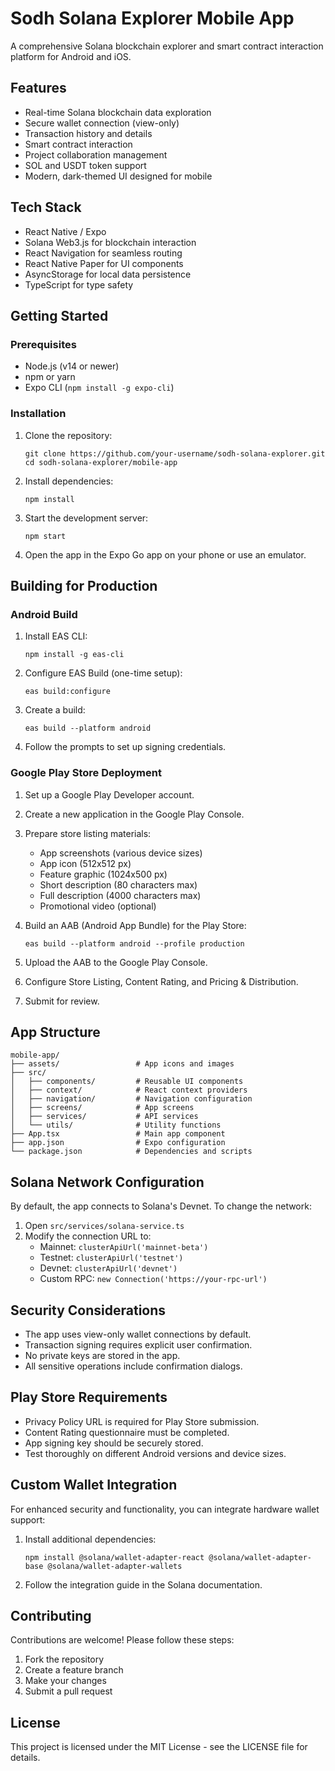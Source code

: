 # Sodh Solana Explorer Mobile App

A comprehensive Solana blockchain explorer and smart contract interaction platform for Android and iOS.

## Features

- Real-time Solana blockchain data exploration
- Secure wallet connection (view-only)
- Transaction history and details
- Smart contract interaction
- Project collaboration management
- SOL and USDT token support
- Modern, dark-themed UI designed for mobile

## Tech Stack

- React Native / Expo
- Solana Web3.js for blockchain interaction
- React Navigation for seamless routing
- React Native Paper for UI components
- AsyncStorage for local data persistence
- TypeScript for type safety

## Getting Started

### Prerequisites

- Node.js (v14 or newer)
- npm or yarn
- Expo CLI (`npm install -g expo-cli`)

### Installation

1. Clone the repository:
   ```
   git clone https://github.com/your-username/sodh-solana-explorer.git
   cd sodh-solana-explorer/mobile-app
   ```

2. Install dependencies:
   ```
   npm install
   ```
   
3. Start the development server:
   ```
   npm start
   ```

4. Open the app in the Expo Go app on your phone or use an emulator.

## Building for Production

### Android Build

1. Install EAS CLI:
   ```
   npm install -g eas-cli
   ```

2. Configure EAS Build (one-time setup):
   ```
   eas build:configure
   ```

3. Create a build:
   ```
   eas build --platform android
   ```

4. Follow the prompts to set up signing credentials.

### Google Play Store Deployment

1. Set up a Google Play Developer account.

2. Create a new application in the Google Play Console.

3. Prepare store listing materials:
   - App screenshots (various device sizes)
   - App icon (512x512 px)
   - Feature graphic (1024x500 px)
   - Short description (80 characters max)
   - Full description (4000 characters max)
   - Promotional video (optional)

4. Build an AAB (Android App Bundle) for the Play Store:
   ```
   eas build --platform android --profile production
   ```

5. Upload the AAB to the Google Play Console.

6. Configure Store Listing, Content Rating, and Pricing & Distribution.

7. Submit for review.

## App Structure

```
mobile-app/
├── assets/                 # App icons and images
├── src/
│   ├── components/         # Reusable UI components
│   ├── context/            # React context providers
│   ├── navigation/         # Navigation configuration
│   ├── screens/            # App screens
│   ├── services/           # API services
│   └── utils/              # Utility functions
├── App.tsx                 # Main app component
├── app.json                # Expo configuration
└── package.json            # Dependencies and scripts
```

## Solana Network Configuration

By default, the app connects to Solana's Devnet. To change the network:

1. Open `src/services/solana-service.ts`
2. Modify the connection URL to:
   - Mainnet: `clusterApiUrl('mainnet-beta')`
   - Testnet: `clusterApiUrl('testnet')`
   - Devnet: `clusterApiUrl('devnet')`
   - Custom RPC: `new Connection('https://your-rpc-url')`

## Security Considerations

- The app uses view-only wallet connections by default.
- Transaction signing requires explicit user confirmation.
- No private keys are stored in the app.
- All sensitive operations include confirmation dialogs.

## Play Store Requirements

- Privacy Policy URL is required for Play Store submission.
- Content Rating questionnaire must be completed.
- App signing key should be securely stored.
- Test thoroughly on different Android versions and device sizes.

## Custom Wallet Integration

For enhanced security and functionality, you can integrate hardware wallet support:

1. Install additional dependencies:
   ```
   npm install @solana/wallet-adapter-react @solana/wallet-adapter-base @solana/wallet-adapter-wallets
   ```

2. Follow the integration guide in the Solana documentation.

## Contributing

Contributions are welcome! Please follow these steps:

1. Fork the repository
2. Create a feature branch
3. Make your changes
4. Submit a pull request

## License

This project is licensed under the MIT License - see the LICENSE file for details.
